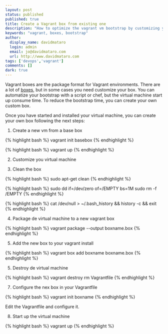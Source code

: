 ```yaml
---
layout: post
status: published
published: true
title: Create a Vagrant box from existing one
description: "How to optimize the vagrant vm bootstrap by customizing your own boxes"
keywords: "vagrant, boxes, bootstrap"
author:
  display_name: davidmataro
  login: admin
  email: jo@davidmataro.com
  url: http://www.davidmataro.com
tags: ['devops','vagrant']
comments: []
dark: true
---
```



Vagrant boxes are the package format for Vagrant environments. There are a lot of [boxes](https://atlas.hashicorp.com/boxes/search), but in some cases you need customize your box. You can automatize your bootstrap with a script or chef, but the virtual machine start up consume time. To reduce the bootstrap time, you can create your own custom box.

Once you have started and installed your virtual machine, you can create your own box following the next steps:

1. Create a new vm from a base box

  {% highlight bash %}
  vagrant init basebox
  {% endhighlight %}

  {% highlight bash %}
  vagrant up
  {% endhighlight %}

2. Customize you virtual machine

3. Clean the box

  {% highlight bash %}
  sudo apt-get clean
  {% endhighlight %}

  {% highlight bash %}
  sudo dd if=/dev/zero of=/EMPTY bs=1M
  sudo rm -f /EMPTY
  {% endhighlight %}

  {% highlight bash %}
  cat /dev/null > ~/.bash_history && history -c && exit
  {% endhighlight %}

4. Package de virtual machine to a new vagrant box

  {% highlight bash %}
  vagrant package --output boxname.box
  {% endhighlight %}

5. Add the new box to your vagrant install

  {% highlight bash %}
  vagrant box add boxname boxname.box
  {% endhighlight %}

5. Destroy de virtual machine

  {% highlight bash %}
  vagrant destroy
  rm Vagrantfile
  {% endhighlight %}

7. Configure the nex box in your Vagrantfile

  {% highlight bash %}
  vagrant init boxname
  {% endhighlight %}

  Edit the Vagrantfile and configure it.

8. Start up the virtual machine

  {% highlight bash %}
  vagrant up
  {% endhighlight %}
